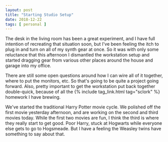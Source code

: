 ```yaml
---
layout: post
title: "Starting Studio Setup"
date: 2018-12-22
tags: [ personal ]
---
```


The desk in the living room has been a great experiment, and I have full
intention of recreating that situation soon, but I've been feeling the itch
to plug in and turn on all of my synth gear at once. So it was with only some
reluctance that this afternoon I dismantled the workstation setup and started
dragging gear from various other places around the house and garage into my
office.

There are still some open questions around how I can wire all of it together,
where to put the monitors, etc. So that's going to be quite a project going
forward. Also, pretty important to get the workstation put back together
double-quick, because of all the {% include tag_link.html tag="sclork" %}
homework I have brewing.

We've started the traditional Harry Potter movie cycle. We polished off the
first movie yesterday afternoon, and are working on the second and third movies
today. While the first two movies are fun, I think the third is where they
really start to get good. Poor Harry, stuck at Hogwarts while everyone else
gets to go to Hogsmeade. But I have a feeling the Weasley twins have something
to say about that.


